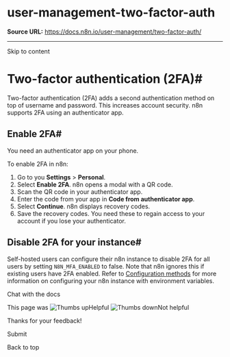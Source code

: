 # user-management-two-factor-auth

**Source URL:** https://docs.n8n.io/user-management/two-factor-auth/

---

Skip to content 

[ ](https://github.com/n8n-io/n8n-docs/edit/main/docs/user-management/two-factor-auth.md "Edit this page")

# Two-factor authentication (2FA)#

Two-factor authentication (2FA) adds a second authentication method on top of username and password. This increases account security. n8n supports 2FA using an authenticator app.

## Enable 2FA#

You need an authenticator app on your phone.

To enable 2FA in n8n:

  1. Go to you **Settings** > **Personal**.
  2. Select **Enable 2FA**. n8n opens a modal with a QR code.
  3. Scan the QR code in your authenticator app.
  4. Enter the code from your app in **Code from authenticator app**.
  5. Select **Continue**. n8n displays recovery codes.
  6. Save the recovery codes. You need these to regain access to your account if you lose your authenticator.



## Disable 2FA for your instance#

Self-hosted users can configure their n8n instance to disable 2FA for all users by setting `N8N_MFA_ENABLED` to false. Note that n8n ignores this if existing users have 2FA enabled. Refer to [Configuration methods](../../hosting/configuration/configuration-methods/) for more information on configuring your n8n instance with environment variables.

Chat with the docs

This page was ![Thumbs up](/_images/assets/thumb_up.png)Helpful  ![Thumbs down](/_images/assets/thumb_down.png)Not helpful 

Thanks for your feedback! 

Submit 

Back to top